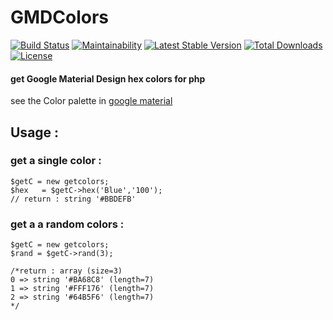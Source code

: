# GMDColors
[![Build Status](https://travis-ci.org/atmonshi/gmdcolors.svg?branch=master)](https://travis-ci.org/atmonshi/gmdcolors)
[![Maintainability](https://api.codeclimate.com/v1/badges/978225dc787a7f6d1645/maintainability)](https://codeclimate.com/github/atmonshi/gmdcolors/maintainability)
[![Latest Stable Version](https://poser.pugx.org/atmonshi/gmdcolors/v/stable?format=flat)](https://packagist.org/packages/atmonshi/gmdcolors)
[![Total Downloads](https://poser.pugx.org/atmonshi/gmdcolors/downloads?format=flat)](https://packagist.org/packages/atmonshi/gmdcolors)
[![License](https://poser.pugx.org/atmonshi/gmdcolors/license?format=flat)](https://packagist.org/packages/atmonshi/gmdcolors)


#### get Google Material Design hex colors for php
see the Color palette in [google material](https://material.io/guidelines/style/color.html#color-color-tool)
## Usage :
### get a single color :

```
$getC = new getcolors;
$hex   = $getC->hex('Blue','100');
// return : string '#BBDEFB'
```

### get a a random colors :


```
$getC = new getcolors;
$rand = $getC->rand(3);

/*return : array (size=3)
0 => string '#BA68C8' (length=7)
1 => string '#FFF176' (length=7)
2 => string '#64B5F6' (length=7)
*/
```


